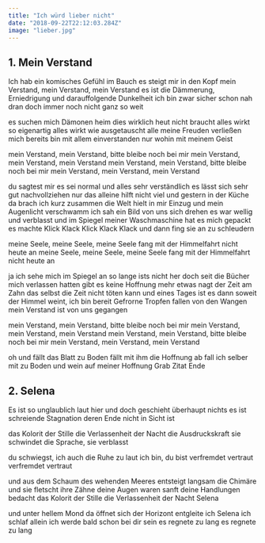 ```yaml
---
title: "Ich würd lieber nicht"
date: "2018-09-22T22:12:03.284Z"
image: "lieber.jpg"
---
```

## 1. Mein Verstand
Ich hab ein komisches Gefühl im Bauch
es steigt mir in den Kopf
mein Verstand, mein Verstand, mein Verstand
es ist die Dämmerung, Erniedrigung
und darauffolgende Dunkelheit
ich bin zwar sicher schon nah dran
doch immer noch nicht ganz so weit

es suchen mich Dämonen heim
dies wirklich heut nicht braucht
alles wirkt so eigenartig
alles wirkt wie ausgetauscht
alle meine Freuden
verließen mich bereits
bin mit allem einverstanden
nur wohin mit meinem Geist

mein Verstand, mein Verstand, bitte bleibe noch bei mir
mein Verstand, mein Verstand, mein Verstand
mein Verstand, mein Verstand, bitte bleibe noch bei mir
mein Verstand, mein Verstand, mein Verstand

du sagtest mir es sei normal
und alles sehr verständlich
es lässt sich sehr gut nachvollziehen
nur das alleine hilft nicht viel
und gestern in der Küche
da brach ich kurz zusammen
die Welt hielt in mir Einzug
und mein Augenlicht verschwamm
ich sah ein Bild von uns sich drehen
es war wellig und verblasst
und im Spiegel meiner Waschmaschine
hat es mich gepackt
es machte Klick Klack Klick Klack Klack
und dann fing sie an zu schleudern

meine Seele, meine Seele, meine Seele
fang mit der Himmelfahrt nicht heute an
meine Seele, meine Seele, meine Seele
fang mit der Himmelfahrt nicht heute an

ja ich sehe mich im Spiegel an
so lange ists nicht her
doch seit die Bücher mich verlassen hatten
gibt es keine Hoffnung mehr
etwas nagt der Zeit am Zahn
das selbst die Zeit nicht töten kann
und eines Tages ist es dann soweit
der Himmel weint, ich bin bereit
Gefrorne Tropfen fallen von den Wangen
mein Verstand ist von uns gegangen

mein Verstand, mein Verstand, bitte bleibe noch bei mir
mein Verstand, mein Verstand, mein Verstand
mein Verstand, mein Verstand, bitte bleibe noch bei mir
mein Verstand, mein Verstand, mein Verstand

oh und fällt das Blatt zu Boden
fällt mit ihm die Hoffnung ab
fall ich selber mit zu Boden
und wein auf meiner Hoffnung Grab
Zitat Ende

## 2. Selena
Es ist so unglaublich laut hier
und doch geschieht überhaupt nichts
es ist schreiende Stagnation
deren Ende nicht in Sicht ist

das Kolorit der Stille
die Verlassenheit der Nacht
die Ausdruckskraft sie schwindet
die Sprache, sie verblasst

du schwiegst, ich auch
die Ruhe zu laut
ich bin, du bist verfremdet vertraut
verfremdet vertraut

und aus dem Schaum des wehenden Meeres
entsteigt langsam die Chimäre
und sie fletscht ihre Zähne
deine Augen waren sanft
deine Handlungen bedacht
das Kolorit der Stille
die Verlassenheit der Nacht
Selena

und unter hellem Mond
da öffnet sich der Horizont
entgleite ich
Selena ich schlaf allein
ich werde bald schon bei dir sein
es regnete zu lang
es regnete zu lang